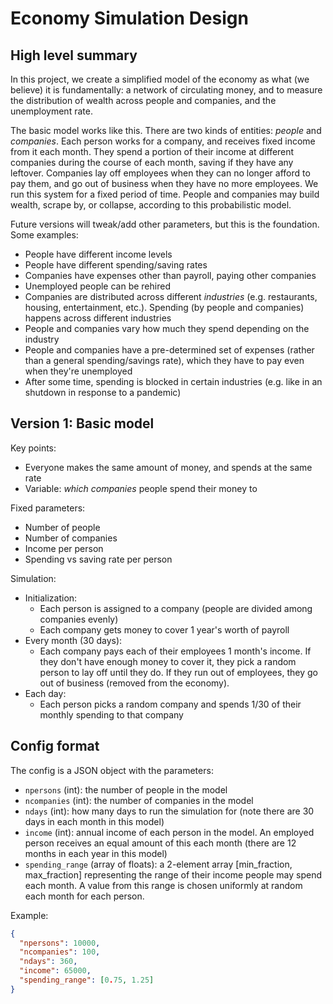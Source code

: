 # Economy Simulation Design

## High level summary

In this project, we create a simplified model of the economy as what (we
believe) it is fundamentally: a network of circulating money, and to measure
the distribution of wealth across people and companies, and the unemployment
rate.

The basic model works like this. There are two kinds of entities: *people* and
*companies*. Each person works for a company, and receives fixed income from it
each month. They spend a portion of their income at different companies during
the course of each month, saving if they have any leftover. Companies lay off
employees when they can no longer afford to pay them, and go out of business
when they have no more employees. We run this system for a fixed period of time.
People and companies may build wealth, scrape by, or collapse, according to this
probabilistic model.

Future versions will tweak/add other parameters, but this is the foundation.
Some examples:

- People have different income levels
- People have different spending/saving rates
- Companies have expenses other than payroll, paying other companies
- Unemployed people can be rehired
- Companies are distributed across different *industries* (e.g. restaurants,
  housing, entertainment, etc.). Spending (by people and companies) happens
  across different industries
- People and companies vary how much they spend depending on the industry
- People and companies have a pre-determined set of expenses (rather than a
  general spending/savings rate), which they have to pay even when they're
  unemployed
- After some time, spending is blocked in certain industries (e.g. like in an
  shutdown in response to a pandemic)

## Version 1: Basic model

Key points:

- Everyone makes the same amount of money, and spends at the same rate
- Variable: *which companies* people spend their money to

Fixed parameters:

- Number of people
- Number of companies
- Income per person
- Spending vs saving rate per person

Simulation:

- Initialization:
  - Each person is assigned to a company (people are divided among companies
    evenly)
  - Each company gets money to cover 1 year's worth of payroll
- Every month (30 days):
  - Each company pays each of their employees 1 month's income. If they don't
    have enough money to cover it, they pick a random person to lay off until
    they do. If they run out of employees, they go out of business (removed from
    the economy).
- Each day:
  - Each person picks a random company and spends 1/30 of their monthly
    spending to that company

## Config format

The config is a JSON object with the parameters:

- `npersons` (int): the number of people in the model
- `ncompanies` (int): the number of companies in the model
- `ndays` (int): how many days to run the simulation for (note there are 30 days
  in each month in this model)
- `income` (int): annual income of each person in the model. An employed person
  receives an equal amount of this each month (there are 12 months in each year
  in this model)
- `spending_range` (array of floats): a 2-element array [min_fraction,
  max_fraction] representing the range of their income people may spend each
  month. A value from this range is chosen uniformly at random each month for
  each person.

Example:

```json
{
  "npersons": 10000,
  "ncompanies": 100,
  "ndays": 360,
  "income": 65000,
  "spending_range": [0.75, 1.25]
}
```

